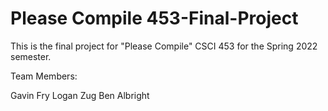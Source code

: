 # Please Compile 453-Final-Project

This is the final project for "Please Compile" CSCI 453 for the Spring 2022 semester.  

Team Members: 

Gavin Fry
Logan Zug
Ben Albright
